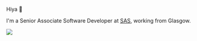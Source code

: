 Hiya 👋

I'm a Senior Associate Software Developer at [SAS](https://www.sas.com), working from Glasgow.

[<img src="https://img.shields.io/badge/LinkedIn-0077B5?style=for-the-badge&logo=linkedin&logoColor=white">](https://www.linkedin.com/in/beno%C3%AEt-trzpit)




